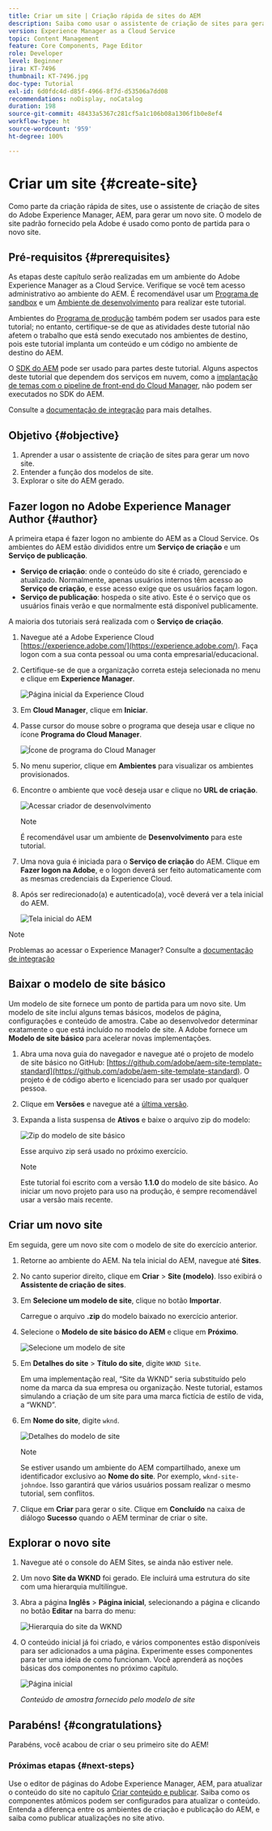 ```yaml
---
title: Criar um site | Criação rápida de sites do AEM
description: Saiba como usar o assistente de criação de sites para gerar um novo site. O modelo de site padrão fornecido pela Adobe é um ponto de partida para o novo site.
version: Experience Manager as a Cloud Service
topic: Content Management
feature: Core Components, Page Editor
role: Developer
level: Beginner
jira: KT-7496
thumbnail: KT-7496.jpg
doc-type: Tutorial
exl-id: 6d0fdc4d-d85f-4966-8f7d-d53506a7dd08
recommendations: noDisplay, noCatalog
duration: 198
source-git-commit: 48433a5367c281cf5a1c106b08a1306f1b0e8ef4
workflow-type: ht
source-wordcount: '959'
ht-degree: 100%

---
```


# Criar um site {#create-site}

Como parte da criação rápida de sites, use o assistente de criação de sites do Adobe Experience Manager, AEM, para gerar um novo site. O modelo de site padrão fornecido pela Adobe é usado como ponto de partida para o novo site.

## Pré-requisitos {#prerequisites}

As etapas deste capítulo serão realizadas em um ambiente do Adobe Experience Manager as a Cloud Service. Verifique se você tem acesso administrativo ao ambiente do AEM. É recomendável usar um [Programa de sandbox](https://experienceleague.adobe.com/docs/experience-manager-cloud-service/onboarding/getting-access/sandbox-programs/introduction-sandbox-programs.html) e um [Ambiente de desenvolvimento](https://experienceleague.adobe.com/docs/experience-manager-cloud-service/implementing/using-cloud-manager/manage-environments.html) para realizar este tutorial.

Ambientes do [Programa de produção](https://experienceleague.adobe.com/docs/experience-manager-cloud-service/content/implementing/using-cloud-manager/programs/introduction-production-programs.html) também podem ser usados para este tutorial; no entanto, certifique-se de que as atividades deste tutorial não afetem o trabalho que está sendo executado nos ambientes de destino, pois este tutorial implanta um conteúdo e um código no ambiente de destino do AEM.

O [SDK do AEM](https://experienceleague.adobe.com/pt-br/docs/experience-manager-learn/cloud-service/local-development-environment-set-up/aem-runtime) pode ser usado para partes deste tutorial. Alguns aspectos deste tutorial que dependem dos serviços em nuvem, como a [implantação de temas com o pipeline de front-end do Cloud Manager](https://experienceleague.adobe.com/docs/experience-manager-learn/getting-started-wknd-tutorial-develop/site-template/theming.html), não podem ser executados no SDK do AEM.

Consulte a [documentação de integração](https://experienceleague.adobe.com/docs/experience-manager-cloud-service/onboarding/home.html) para mais detalhes.

## Objetivo {#objective}

1. Aprender a usar o assistente de criação de sites para gerar um novo site.
1. Entender a função dos modelos de site.
1. Explorar o site do AEM gerado.

## Fazer logon no Adobe Experience Manager Author {#author}

A primeira etapa é fazer logon no ambiente do AEM as a Cloud Service. Os ambientes do AEM estão divididos entre um **Serviço de criação** e um **Serviço de publicação**.

* **Serviço de criação**: onde o conteúdo do site é criado, gerenciado e atualizado. Normalmente, apenas usuários internos têm acesso ao **Serviço de criação**, e esse acesso exige que os usuários façam logon.
* **Serviço de publicação**: hospeda o site ativo. Este é o serviço que os usuários finais verão e que normalmente está disponível publicamente.

A maioria dos tutoriais será realizada com o **Serviço de criação**.

1. Navegue até a Adobe Experience Cloud [https://experience.adobe.com/](https://experience.adobe.com/). Faça logon com a sua conta pessoal ou uma conta empresarial/educacional.
1. Certifique-se de que a organização correta esteja selecionada no menu e clique em **Experience Manager**.

   ![Página inicial da Experience Cloud](assets/create-site/experience-cloud-home-screen.png)

1. Em **Cloud Manager**, clique em **Iniciar**.
1. Passe cursor do mouse sobre o programa que deseja usar e clique no ícone **Programa do Cloud Manager**.

   ![Ícone de programa do Cloud Manager](assets/create-site/cloud-manager-program-icon.png)

1. No menu superior, clique em **Ambientes** para visualizar os ambientes provisionados.

1. Encontre o ambiente que você deseja usar e clique no **URL de criação**.

   ![Acessar criador de desenvolvimento](assets/create-site/access-dev-environment.png)

   >[!NOTE]
   >
   >É recomendável usar um ambiente de **Desenvolvimento** para este tutorial.

1. Uma nova guia é iniciada para o **Serviço de criação** do AEM. Clique em **Fazer logon na Adobe**, e o logon deverá ser feito automaticamente com as mesmas credenciais da Experience Cloud.

1. Após ser redirecionado(a) e autenticado(a), você deverá ver a tela inicial do AEM.

   ![Tela inicial do AEM](assets/create-site/aem-start-screen.png)

>[!NOTE]
>
> Problemas ao acessar o Experience Manager? Consulte a [documentação de integração](https://experienceleague.adobe.com/docs/experience-manager-cloud-service/onboarding/home.html)

## Baixar o modelo de site básico

Um modelo de site fornece um ponto de partida para um novo site. Um modelo de site inclui alguns temas básicos, modelos de página, configurações e conteúdo de amostra. Cabe ao desenvolvedor determinar exatamente o que está incluído no modelo de site. A Adobe fornece um **Modelo de site básico** para acelerar novas implementações.

1. Abra uma nova guia do navegador e navegue até o projeto de modelo de site básico no GitHub: [https://github.com/adobe/aem-site-template-standard](https://github.com/adobe/aem-site-template-standard). O projeto é de código aberto e licenciado para ser usado por qualquer pessoa.
1. Clique em **Versões** e navegue até a [última versão](https://github.com/adobe/aem-site-template-standard/releases/latest).
1. Expanda a lista suspensa de **Ativos** e baixe o arquivo zip do modelo:

   ![Zip do modelo de site básico](assets/create-site/template-basic-zip-file.png)

   Esse arquivo zip será usado no próximo exercício.

   >[!NOTE]
   >
   > Este tutorial foi escrito com a versão **1.1.0** do modelo de site básico. Ao iniciar um novo projeto para uso na produção, é sempre recomendável usar a versão mais recente.

## Criar um novo site

Em seguida, gere um novo site com o modelo de site do exercício anterior.

1. Retorne ao ambiente do AEM. Na tela inicial do AEM, navegue até **Sites**.
1. No canto superior direito, clique em **Criar** > **Site (modelo)**. Isso exibirá o **Assistente de criação de sites**.
1. Em **Selecione um modelo de site**, clique no botão **Importar**.

   Carregue o arquivo **.zip** do modelo baixado no exercício anterior.

1. Selecione o **Modelo de site básico do AEM** e clique em **Próximo**.

   ![Selecione um modelo de site](assets/create-site/select-site-template.png)

1. Em **Detalhes do site** > **Título do site**, digite `WKND Site`.

   Em uma implementação real, “Site da WKND” seria substituído pelo nome da marca da sua empresa ou organização. Neste tutorial, estamos simulando a criação de um site para uma marca fictícia de estilo de vida, a “WKND”.

1. Em **Nome do site**, digite `wknd`.

   ![Detalhes do modelo de site](assets/create-site/site-template-details.png)

   >[!NOTE]
   >
   > Se estiver usando um ambiente do AEM compartilhado, anexe um identificador exclusivo ao **Nome do site**. Por exemplo, `wknd-site-johndoe`. Isso garantirá que vários usuários possam realizar o mesmo tutorial, sem conflitos.

1. Clique em **Criar** para gerar o site. Clique em **Concluído** na caixa de diálogo **Sucesso** quando o AEM terminar de criar o site.

## Explorar o novo site

1. Navegue até o console do AEM Sites, se ainda não estiver nele.
1. Um novo **Site da WKND** foi gerado. Ele incluirá uma estrutura do site com uma hierarquia multilíngue.
1. Abra a página **Inglês** > **Página inicial**, selecionando a página e clicando no botão **Editar** na barra do menu:

   ![Hierarquia do site da WKND](assets/create-site/wknd-site-starter-hierarchy.png)

1. O conteúdo inicial já foi criado, e vários componentes estão disponíveis para ser adicionados a uma página. Experimente esses componentes para ter uma ideia de como funcionam. Você aprenderá as noções básicas dos componentes no próximo capítulo.

   ![Página inicial](assets/create-site/start-home-page.png)

   *Conteúdo de amostra fornecido pelo modelo de site*

## Parabéns! {#congratulations}

Parabéns, você acabou de criar o seu primeiro site do AEM!

### Próximas etapas {#next-steps}

Use o editor de páginas do Adobe Experience Manager, AEM, para atualizar o conteúdo do site no capítulo [Criar conteúdo e publicar](author-content-publish.md). Saiba como os componentes atômicos podem ser configurados para atualizar o conteúdo. Entenda a diferença entre os ambientes de criação e publicação do AEM, e saiba como publicar atualizações no site ativo.
